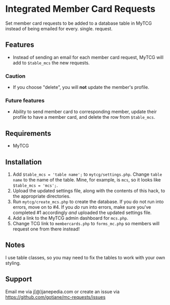 # Integrated Member Card Requests
Set member card requests to be added to a database table in MyTCG instead of being emailed for every. single. request.

## Features
- Instead of sending an email for each member card request, MyTCG will add to `$table_mcs` the new requests.

### Caution
- If you choose "delete", you will **not** update the member's profile.

### Future features
- Ability to send member card to corresponding member, update their profile to have a member card, and delete the row from `$table_mcs`.

## Requirements
- MyTCG

## Installation
1. Add `$table_mcs = 'table name';` to `mytcg/settings.php`. Change `table name` to the name of the table. Mine, for example, is `mcs`, so it looks like `$table_mcs = 'mcs';`.
2. Upload the updated settings file, along with the contents of this hack, to the appropriate directories.
3. Run `mytcg/create_mcs.php` to create the database. If you do not run into errors, move on to #4. If you *do* run into errors, make sure you've completed #1 accordingly *and* uploaded the updated settings file.
4. Add a link to the MyTCG admin dashboard for `mcs.php`.
5. Change TCG link to `membercards.php` to `forms_mc.php` so members will request one from there instead!

## Notes
I use table classes, so you may need to fix the tables to work with your own styling.

## Support
Email me via j[@}janepedia.com or create an issue via https://github.com/gotjane/mc-requests/issues
